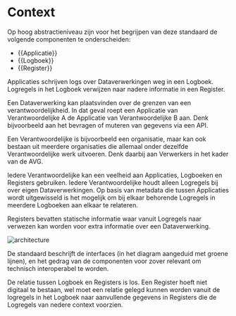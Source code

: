 # Context

Op hoog abstractieniveau zijn voor het begrijpen van deze standaard de volgende componenten te onderscheiden:

- {{Applicatie}}
- {{Logboek}}
- {{Register}}

Applicaties schrijven logs over Dataverwerkingen weg in een Logboek.
Logregels in het Logboek verwijzen naar nadere informatie in een Register.

Een Dataverwerking kan plaatsvinden over de grenzen van een verantwoordelijkheid. In dat geval roept een Applicatie van Verantwoordelijke A de Applicatie van Verantwoordelijke B aan. Denk bijvoorbeeld aan het bevragen of muteren van gegevens via een API.

Een Verantwoordelijke is bijvoorbeeld een organisatie, maar kan ook bestaan uit meerdere organisaties die allemaal onder dezelfde Verantwoordelijke werk uitvoeren. Denk daarbij aan Verwerkers in het kader van de AVG.

Iedere Verantwoordelijke kan een veelheid aan Applicaties, Logboeken en Registers gebruiken.
Iedere Verantwoordelijke houdt alleen Logregels bij over eigen Dataverwerkingen.
Op basis van metadata die tussen Applicaties wordt uitgewisseld is het mogelijk om bij elkaar behorende Logregels in meerdere Logboeken aan elkaar te relateren.

Registers bevatten statische informatie waar vanuit Logregels naar verwezen kan worden voor extra informatie over een Dataverwerking.

![architecture](diagrams/architecture-context.svg "Componenten in context")

De standaard beschrijft de interfaces (in het diagram aangeduid met groene lijnen), en het gedrag van de componenten voor zover relevant om technisch interoperabel te worden.

De relatie tussen Logboek en Registers is los. Een Register hoeft niet digitaal te bestaan, wel moet een relatie gelegd kunnen worden vanuit de logregels in het Logboek naar aanvullende gegevens in Registers die de Logregels van nedere context voorzien.
